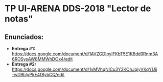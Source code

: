 # TP UI-ARENA DDS-2018 "Lector de notas"

## Enunciados:

- **Entrega #1:** https://docs.google.com/document/d/1AVZGDlpyIFKbT5E1K8dd0Rnm3A6ROSysAW8MMWhDOx4/edit
- **Entrega #2:** https://docs.google.com/document/d/1vMVhqNICu3Y2KOhJqiyVKqYUii-wD9blgPkE4f8ybCQ/edit
